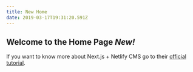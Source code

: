 ```yaml
---
title: New Home
date: 2019-03-17T19:31:20.591Z
---
```

## Welcome to the Home Page ***New!***

If you want to know more about Next.js + Netlify CMS go to their [official tutorial](https://www.netlifycms.org/docs/nextjs/).